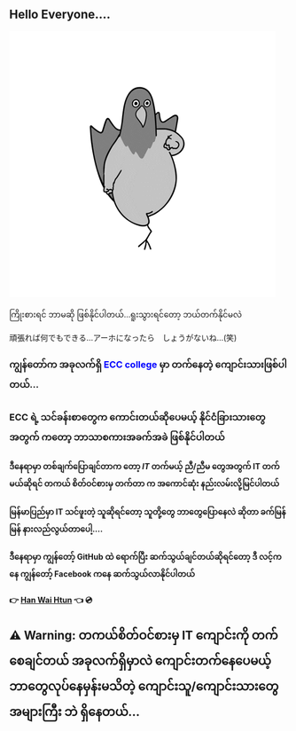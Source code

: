 ## Hello Everyone....
![My GitHub Header](https://github.com/Jack13-Han/Jack13-Han/blob/main/Happy%20Dance%20GIF.gif?raw=true)


ကြိုးစားရင် ဘာမဆို ဖြစ်နိုင်ပါတယ်...ရူးသွားရင်တော့ ဘယ်တက်နိုင်မလဲ

頑張れば何でもできる…アーホになったら　しょうがないね…(笑)



### ကျွန်တော်က အခုလက်ရှိ <span style="color:blue">ECC college</span> မှာ တက်နေတဲ့ ကျောင်းသားဖြစ်ပါတယ်...

### ECC ရဲ့ သင်ခန်းစာတွေက ကောင်းတယ်ဆိုပေမယ့် နိုင်ငံခြားသားတွေ အတွက် ကတော့ ဘာသာစကားအခက်အခဲ ဖြစ်နိုင်ပါတယ် 
#### ဒီနေရာမှာ တစ်ချက်ပြောချင်တာက တော့ ***IT*** တက်မယ့် ညီ/ညီမ တွေအတွက် **IT** တက်မယ်ဆိုရင် တကယ် စိတ်ဝင်စားမှ တက်တာ က အကောင်ဆုံး နည်းလမ်းလို့မြင်ပါတယ်
#### မြန်မာပြည်မှာ **IT** သင်ဖူးတဲ့ သူဆိုရင်တော့ သူတို့တွေ ဘာတွေပြောနေလဲ ဆိုတာ ခက်မြန်မြန် နားလည်လွယ်တာပေါ့....

#### ဒီနေရာမှာ ကျွန်တော့် GitHub ထဲ ရောက်ပြီး ဆက်သွယ်ချင်တယ်ဆိုရင်တော့  ဒီ လင့်ကနေ ကျွန်တော့် Facebook ကနေ ဆက်သွယ်လာနိုင်ပါတယ် 

####  :point_right: **[Han Wai Htun](https://www.facebook.com/hanwaihtun1e/)** :point_left: :cd: 

## :warning: **Warning:** တကယ်စိတ်ဝင်စားမှ **IT** ကျောင်းကို တက်စေချင်တယ် အခုလက်ရှိမှာလဲ ကျောင်းတက်နေပေမယ့် ဘာတွေလုပ်နေမှန်းမသိတဲ့ ကျောင်းသူ/ကျောင်းသားတွေ အများကြီး ဘဲ ရှိနေတယ်...
<!--
**Jack13-Han/Jack13-Han** is a ✨ _special_ ✨ repository because its `README.md` (this file) appears on your GitHub profile.

Here are some ideas to get you started:

- 🔭 I’m currently working on ...
- 🌱 I’m currently learning ...
- 👯 I’m looking to collaborate on ...
- 🤔 I’m looking for help with ...
- 💬 Ask me about ...
- 📫 How to reach me: ...
- 😄 Pronouns: ...
- ⚡ Fun fact: ...
-->

